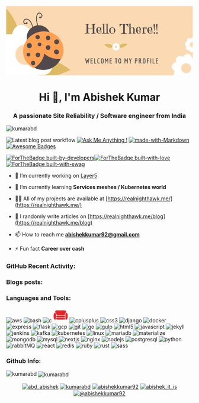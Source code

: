 <img src="https://github.com/kumarabd/kumarabd/blob/master/assets/paradise.png">

<h1 align="center">Hi 👋, I'm Abishek Kumar</h1>
<h3 align="center">A passionate Site Reliability / Software engineer from India</h3>

<p align="left"> <img src="https://komarev.com/ghpvc/?username=kumarabd" alt="kumarabd" /> 


![Latest blog post workflow](https://github.com/kumarabd/kumarabd/workflows/Latest%20blog%20post%20workflow/badge.svg) [![Ask Me Anything !](https://img.shields.io/badge/Ask%20me-anything-1abc9c.svg)](https://GitHub.com/kumarabd/kumarabd)  [![made-with-Markdown](https://img.shields.io/badge/Made%20with-Markdown-1f425f.svg)](http://commonmark.org)  [![Awesome Badges](https://img.shields.io/badge/badges-awesome-green.svg)](https://github.com/kumarabd/badges)

[![ForTheBadge built-by-developers](http://ForTheBadge.com/images/badges/built-by-developers.svg)](https://GitHub.com/kumarabd/)[![ForTheBadge built-with-love](http://ForTheBadge.com/images/badges/built-with-love.svg)](https://GitHub.com/kumarabd/)[![ForTheBadge built-with-swag](http://ForTheBadge.com/images/badges/built-with-swag.svg)](https://GitHub.com/kumarabd/)

</p>

- 🔭 I’m currently working on [Layer5](https://layer5.io/)

- 🌱 I’m currently learning **Services meshes / Kubernetes world**

- 👨‍💻 All of my projects are available at [https://realnighthawk.me/](https://realnighthawk.me/)

- 📝 I randomly write articles on [https://realnighthawk.me/blog](https://realnighthawk.me/blog)

- 📫 How to reach me **abishekkumar92@gmail.com**

- ⚡ Fun fact **Career over cash**

### GitHub Recent Activity:
<!-- GIT-RECENT-ACTIVITY:START -->
<!-- GIT-RECENT-ACTIVITY:END -->

### Blogs posts:
<!-- BLOG-POST-LIST:START -->
<!-- BLOG-POST-LIST:END -->

### Languages and Tools:
<p align="left"><img src="https://devicons.github.io/devicon/devicon.git/icons/amazonwebservices/amazonwebservices-original-wordmark.svg" alt="aws" width="40" height="40"/> <img src="https://www.vectorlogo.zone/logos/gnu_bash/gnu_bash-icon.svg" alt="bash" width="40" height="40"/> <img src="https://devicons.github.io/devicon/devicon.git/icons/c/c-original.svg" alt="c" width="40" height="40"/> <img src="https://raw.githubusercontent.com/devicons/devicon/0d6c64dbbf311879f7d563bfc3ccf559f9ed111c/icons/couchdb/couchdb-original.svg" alt="couchdb" width="40" height="40"/> <img src="https://devicons.github.io/devicon/devicon.git/icons/cplusplus/cplusplus-original.svg" alt="cplusplus" width="40" height="40"/> <img src="https://devicons.github.io/devicon/devicon.git/icons/css3/css3-original-wordmark.svg" alt="css3" width="40" height="40"/> <img src="https://devicons.github.io/devicon/devicon.git/icons/django/django-original.svg" alt="django" width="40" height="40"/> <img src="https://devicons.github.io/devicon/devicon.git/icons/docker/docker-original-wordmark.svg" alt="docker" width="40" height="40"/> <img src="https://devicons.github.io/devicon/devicon.git/icons/express/express-original-wordmark.svg" alt="express" width="40" height="40"/> <img src="https://www.vectorlogo.zone/logos/pocoo_flask/pocoo_flask-icon.svg" alt="flask" width="40" height="40"/> <img src="https://www.vectorlogo.zone/logos/google_cloud/google_cloud-icon.svg" alt="gcp" width="40" height="40"/> <img src="https://www.vectorlogo.zone/logos/git-scm/git-scm-icon.svg" alt="git" width="40" height="40"/> <img src="https://devicons.github.io/devicon/devicon.git/icons/go/go-original.svg" alt="go" width="40" height="40"/> <img src="https://devicons.github.io/devicon/devicon.git/icons/gulp/gulp-plain.svg" alt="gulp" width="40" height="40"/> <img src="https://devicons.github.io/devicon/devicon.git/icons/html5/html5-original-wordmark.svg" alt="html5" width="40" height="40"/> <img src="https://devicons.github.io/devicon/devicon.git/icons/javascript/javascript-original.svg" alt="javascript" width="40" height="40"/> <img src="https://www.vectorlogo.zone/logos/jekyllrb/jekyllrb-icon.svg" alt="jekyll" width="40" height="40"/> <img src="https://www.vectorlogo.zone/logos/jenkins/jenkins-icon.svg" alt="jenkins" width="40" height="40"/> <img src="https://www.vectorlogo.zone/logos/apache_kafka/apache_kafka-icon.svg" alt="kafka" width="40" height="40"/> <img src="https://www.vectorlogo.zone/logos/kubernetes/kubernetes-icon.svg" alt="kubernetes" width="40" height="40"/> <img src="https://devicons.github.io/devicon/devicon.git/icons/linux/linux-original.svg" alt="linux" width="40" height="40"/> <img src="https://www.vectorlogo.zone/logos/mariadb/mariadb-icon.svg" alt="mariadb" width="40" height="40"/> <img src="https://raw.githubusercontent.com/prplx/svg-logos/5585531d45d294869c4eaab4d7cf2e9c167710a9/svg/materialize.svg" alt="materialize" width="40" height="40"/> <img src="https://devicons.github.io/devicon/devicon.git/icons/mongodb/mongodb-original-wordmark.svg" alt="mongodb" width="40" height="40"/> <img src="https://devicons.github.io/devicon/devicon.git/icons/mysql/mysql-original-wordmark.svg" alt="mysql" width="40" height="40"/> <img src="https://cdn.worldvectorlogo.com/logos/nextjs-3.svg" alt="nextjs" width="40" height="40"/> <img src="https://devicons.github.io/devicon/devicon.git/icons/nginx/nginx-original.svg" alt="nginx" width="40" height="40"/> <img src="https://devicons.github.io/devicon/devicon.git/icons/nodejs/nodejs-original-wordmark.svg" alt="nodejs" width="40" height="40"/> <img src="https://devicons.github.io/devicon/devicon.git/icons/postgresql/postgresql-original-wordmark.svg" alt="postgresql" width="40" height="40"/> <img src="https://devicons.github.io/devicon/devicon.git/icons/python/python-original.svg" alt="python" width="40" height="40"/> <img src="https://www.vectorlogo.zone/logos/rabbitmq/rabbitmq-icon.svg" alt="rabbitMQ" width="40" height="40"/> <img src="https://devicons.github.io/devicon/devicon.git/icons/react/react-original-wordmark.svg" alt="react" width="40" height="40"/> <img src="https://devicons.github.io/devicon/devicon.git/icons/redis/redis-original-wordmark.svg" alt="redis" width="40" height="40"/> <img src="https://devicons.github.io/devicon/devicon.git/icons/ruby/ruby-original-wordmark.svg" alt="ruby" width="40" height="40"/> <img src="https://devicons.github.io/devicon/devicon.git/icons/rust/rust-plain.svg" alt="rust" width="40" height="40"/> <img src="https://devicons.github.io/devicon/devicon.git/icons/sass/sass-original.svg" alt="sass" width="40" height="40"/></p>

### Github Info:
<p><img align="left" src="https://github-readme-stats.vercel.app/api/top-langs/?username=kumarabd&layout=compact&hide=html" alt="kumarabd" />&nbsp;<img align="center" src="https://github-readme-stats.vercel.app/api?username=kumarabd&show_icons=true" alt="kumarabd" /></p>

<p align="center">
<a href="https://twitter.com/abd_abishek" target="blank"><img align="center" src="https://cdn.jsdelivr.net/npm/simple-icons@3.0.1/icons/twitter.svg" alt="abd_abishek" height="30" width="30" /></a>
<a href="https://linkedin.com/in/kumarabd" target="blank"><img align="center" src="https://cdn.jsdelivr.net/npm/simple-icons@3.0.1/icons/linkedin.svg" alt="kumarabd" height="30" width="30" /></a>
<a href="https://fb.com/abishekkumar92" target="blank"><img align="center" src="https://cdn.jsdelivr.net/npm/simple-icons@3.0.1/icons/facebook.svg" alt="abishekkumar92" height="30" width="30" /></a>
<a href="https://instagram.com/abishek_it_is" target="blank"><img align="center" src="https://cdn.jsdelivr.net/npm/simple-icons@3.0.1/icons/instagram.svg" alt="abishek_it_is" height="30" width="30" /></a>
<a href="https://medium.com/@abishekkumar92" target="blank"><img align="center" src="https://cdn.jsdelivr.net/npm/simple-icons@3.0.1/icons/medium.svg" alt="@abishekkumar92" height="30" width="30" /></a>
</p>
